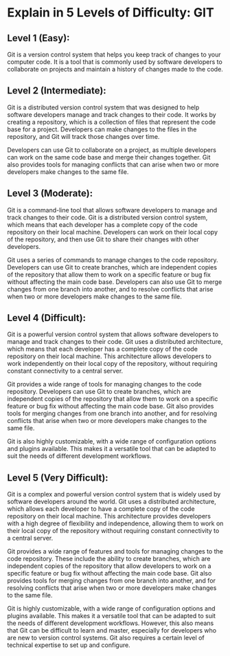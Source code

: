 # Explain in 5 Levels of Difficulty: GIT

## Level 1 (Easy):

Git is a version control system that helps you keep track of changes to your computer code. It is a tool that is commonly used by software developers to collaborate on projects and maintain a history of changes made to the code.

## Level 2 (Intermediate):

Git is a distributed version control system that was designed to help software developers manage and track changes to their code. It works by creating a repository, which is a collection of files that represent the code base for a project. Developers can make changes to the files in the repository, and Git will track those changes over time.

Developers can use Git to collaborate on a project, as multiple developers can work on the same code base and merge their changes together. Git also provides tools for managing conflicts that can arise when two or more developers make changes to the same file.

## Level 3 (Moderate):

Git is a command-line tool that allows software developers to manage and track changes to their code. Git is a distributed version control system, which means that each developer has a complete copy of the code repository on their local machine. Developers can work on their local copy of the repository, and then use Git to share their changes with other developers.

Git uses a series of commands to manage changes to the code repository. Developers can use Git to create branches, which are independent copies of the repository that allow them to work on a specific feature or bug fix without affecting the main code base. Developers can also use Git to merge changes from one branch into another, and to resolve conflicts that arise when two or more developers make changes to the same file.

## Level 4 (Difficult):

Git is a powerful version control system that allows software developers to manage and track changes to their code. Git uses a distributed architecture, which means that each developer has a complete copy of the code repository on their local machine. This architecture allows developers to work independently on their local copy of the repository, without requiring constant connectivity to a central server.

Git provides a wide range of tools for managing changes to the code repository. Developers can use Git to create branches, which are independent copies of the repository that allow them to work on a specific feature or bug fix without affecting the main code base. Git also provides tools for merging changes from one branch into another, and for resolving conflicts that arise when two or more developers make changes to the same file.

Git is also highly customizable, with a wide range of configuration options and plugins available. This makes it a versatile tool that can be adapted to suit the needs of different development workflows.

## Level 5 (Very Difficult):

Git is a complex and powerful version control system that is widely used by software developers around the world. Git uses a distributed architecture, which allows each developer to have a complete copy of the code repository on their local machine. This architecture provides developers with a high degree of flexibility and independence, allowing them to work on their local copy of the repository without requiring constant connectivity to a central server.

Git provides a wide range of features and tools for managing changes to the code repository. These include the ability to create branches, which are independent copies of the repository that allow developers to work on a specific feature or bug fix without affecting the main code base. Git also provides tools for merging changes from one branch into another, and for resolving conflicts that arise when two or more developers make changes to the same file.

Git is highly customizable, with a wide range of configuration options and plugins available. This makes it a versatile tool that can be adapted to suit the needs of different development workflows. However, this also means that Git can be difficult to learn and master, especially for developers who are new to version control systems. Git also requires a certain level of technical expertise to set up and configure.